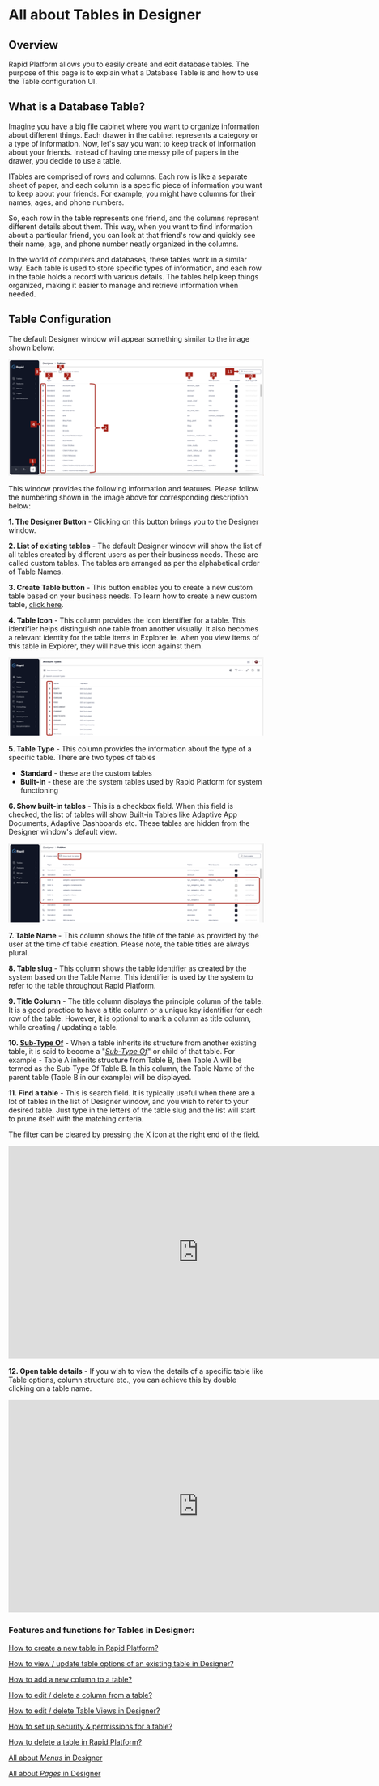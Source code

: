 # All about Tables in Designer

## Overview

Rapid Platform allows you to easily create and edit database tables. The purpose of this page is to explain what a Database Table is and how to use the Table configuration UI.

## What is a Database Table?

Imagine you have a big file cabinet where you want to organize information about different things. Each drawer in the cabinet represents a category or a type of information. Now, let's say you want to keep track of information about your friends. Instead of having one messy pile of papers in the drawer, you decide to use a table.

ITables are comprised of rows and columns. Each row is like a separate sheet of paper, and each column is a specific piece of information you want to keep about your friends. For example, you might have columns for their names, ages, and phone numbers.

So, each row in the table represents one friend, and the columns represent different details about them. This way, when you want to find information about a particular friend, you can look at that friend's row and quickly see their name, age, and phone number neatly organized in the columns.

In the world of computers and databases, these tables work in a similar way. Each table is used to store specific types of information, and each row in the table holds a record with various details. The tables help keep things organized, making it easier to manage and retrieve information when needed.

## Table Configuration

The default Designer window will appear something similar to the image shown below:

![Table Configuration Image](TableConfigurationImg.png)

This window provides the following information and features. Please follow the numbering shown in the image above for corresponding description below:

**1. The Designer Button** - Clicking on this button brings you to the Designer window.

**2. List of existing tables** - The default Designer window will show the list of all tables created by different users as per their business needs. These are called custom tables. The tables are arranged as per the alphabetical order of Table Names.

**3. Create Table button** - This button enables you to create a new custom table based on your business needs. To learn how to create a new custom table, [click here](/docs/Rapid/4-Keyper%20Manual/2-Designer/1-Tables/3-creating-tables/3-creating-tables.md "How to create a new table in Designer?").

**4. Table Icon** - This column provides the Icon identifier for a table. This identifier helps distinguish one table from another visually. It also becomes a relevant identity for the table items in Explorer ie. when you view items of this table in Explorer, they will have this icon against them.

![Table Icon](TableIconsImg.png)

**5. Table Type** - This column provides the information about the type of a specific table. There are two types of tables

- **Standard** - these are the custom tables
- **Built-in** - these are the system tables used by Rapid Platform for system functioning

**6. Show built-in tables** - This is a checkbox field. When this field is checked, the list of tables will show Built-in Tables like Adaptive App Documents, Adaptive Dashboards etc. These tables are hidden from the Designer window's default view.

![Show built in tables](ShowBuiltInTablesButtonImg.png)

**7. Table Name** - This column shows the title of the table as provided by the user at the time of table creation. Please note, the table titles are always plural.

**8. Table slug** - This column shows the table identifier as created by the system based on the Table Name. This identifier is used by the system to refer to the table throughout Rapid Platform.

**9. Title Column** - The title column displays the principle column of the table. It is a good practice to have a title column or a unique key identifier for each row of the table. However, it is optional to mark a column as title column, while creating / updating a table.

**10. [Sub-Type Of](</docs/Rapid/3-User Manual/glossary/glossary.md#inherit-tables> "Inherit Table / Sub-Type Of")** - When a table inherits its structure from another existing table, it is said to become a "[*Sub-Type Of*](</docs/Rapid/3-User Manual/glossary/glossary.md#inherit-tables> "Inherit Table / Sub-Type Of")" or child of that table. For example - Table A inherits structure from Table B, then Table A will be termed as the Sub-Type Of Table B. In this column, the Table Name of the parent table (Table B in our example) will be displayed.

**11. Find a table** - This is search field. It is typically useful when there are a lot of tables in the list of Designer window, and you wish to refer to your desired table. Just type in the letters of the table slug and the list will start to prune itself with the matching criteria.

The filter can be cleared by pressing the X icon at the right end of the field.  
  
<iframe allowfullscreen="allowfullscreen" frameborder="0" height="420" src="https://www.youtube.com/embed/sRT_0-fF1y0?si=dHxbFre5Pjxis34i" title="YouTube video player" width="750"></iframe>

**12. Open table details** - If you wish to view the details of a specific table like Table options, column structure etc., you can achieve this by double clicking on a table name.  
  
<iframe allowfullscreen="allowfullscreen" frameborder="0" height="420" src="https://www.youtube.com/embed/GUyFwOgXU6M?si=JyHftwataRuuJY0o" title="YouTube video player" width="750"></iframe>

### **Features and functions for Tables in Designer:**

[How to create a new table in Rapid Platform?](/docs/Rapid/4-Keyper%20Manual/2-Designer/1-Tables/3-creating-tables/3-creating-tables.md "How to create a new data table in Designer?")

[How to view / update table options of an existing table in Designer?](/docs/Rapid/4-Keyper%20Manual/2-Designer/1-Tables/5-Table%20Configuration%20Guides/how-to-view-update-table-options-of-a-table/how-to-view-update-table-options-of-a-table.md "How to view / update table options of an existing table in Designer?")

[How to add a new column to a table?](/docs/Rapid/4-Keyper%20Manual/2-Designer/1-Tables/5-Table%20Configuration%20Guides/how-to-add-columns-to-a-data-table/how-to-add-columns-to-a-data-table.md "How to add columns to a data table?")

[How to edit / delete a column from a table?](/docs/Rapid/4-Keyper%20Manual/2-Designer/1-Tables/5-Table%20Configuration%20Guides/how-to-edit-delete-a-column-from-a-table/how-to-edit-delete-a-column-from-a-table.md "How to edit / delete a column from a table?")

[How to edit / delete Table Views in Designer?](/docs/Rapid/4-Keyper%20Manual/2-Designer/1-Tables/5-Table%20Configuration%20Guides/how-to-edit-delete-table-views-in-designer/how-to-edit-delete-table-views-in-designer.md "How to edit / delete table views in Designer?")

[How to set up security &amp; permissions for a table? ](/docs/Rapid/4-Keyper%20Manual/2-Designer/1-Tables/5-Table%20Configuration%20Guides/how-to-set-up-security-permissions-for-a-table/how-to-set-up-security-permissions-for-a-table.md "How to set up security & permissions for a table?")

[How to delete a table in Rapid Platform?](/docs/Rapid/4-Keyper%20Manual/2-Designer/1-Tables/4-deleting-tables/4-deleting-tables.md "How to delete a table in Rapid Platform?")

[All about *Menus* in Designer](/docs/Rapid/4-Keyper%20Manual/2-Designer/3-Menus/3-Menus.md "All about Menus in Designer")

[All about *Pages* in Designer](/docs/Rapid/4-Keyper%20Manual/2-Designer/2-Pages/1-all-about-pages-in-designer.md "All about Menus in Designer")